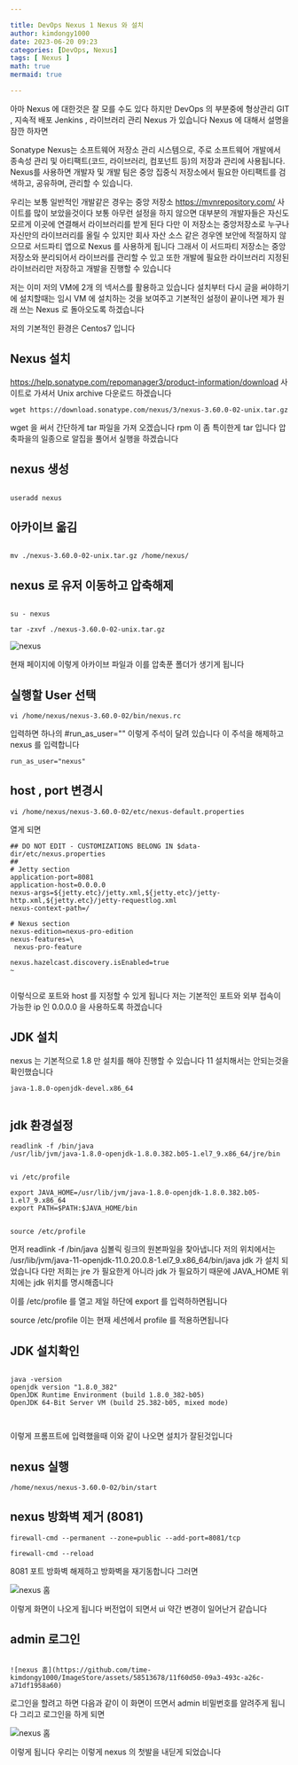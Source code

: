 ```yaml
---

title: DevOps Nexus 1 Nexus 와 설치
author: kimdongy1000
date: 2023-06-20 09:23
categories: [DevOps, Nexus]
tags: [ Nexus ]
math: true
mermaid: true

---
```


아마 Nexus 에 대한것은 잘 모를 수도 있다 하지만 DevOps 의 부분중에 형상관리 GIT , 지속적 배포 Jenkins , 라이브러리 관리 Nexus 가 있습니다 
Nexus 에 대해서 설명을 잠깐 하자면 

Sonatype Nexus는 소프트웨어 저장소 관리 시스템으로, 주로 소프트웨어 개발에서 종속성 관리 및 아티팩트(코드, 라이브러리, 컴포넌트 등)의 저장과 관리에 사용됩니다. Nexus를 사용하면 개발자 및 개발 팀은 중앙 집중식 저장소에서 필요한 아티팩트를 검색하고, 공유하며, 관리할 수 있습니다.

우리는 보통 일반적인 개발같은 경우는 중앙 저장소 https://mvnrepository.com/ 사이트를 많이 보았을것이다 보통 아무런 설정을 하지 않으면 대부분의 개발자들은 자신도 모르게 이곳에 연결해서 라이브러리를 받게 된다 다만 이 저장소는 중앙저장소로 누구나 자신만의 라이브러리를 올릴 수 있지만 회사 자산 소스 같은 경우엔 보안에 적절하지 않으므로 
서드파티 앱으로 Nexus 를 사용하게 됩니다 그래서 이 서드파티 저장소는 중앙저장소와 분리되어서 라이브러를 관리할 수 있고 또한 개발에 필요한 라이브러리 지정된 라이브러리만 
저장하고 개발을 진행할 수 있습니다 

저는 이미 저의 VM에 2개 의 넥서스를 활용하고 있습니다 설치부터 다시 글을 써야하기에 설치할때는 임시 VM 에 설치하는 것을 보여주고 기본적인 설정이 끝이나면 제가 원래 쓰는 
Nexus 로 돌아오도록 하겠습니다 

저의 기본적인 환경은 Centos7 입니다 

## Nexus 설치 

https://help.sonatype.com/repomanager3/product-information/download 사이트로 가셔서 Unix archive 다운로드 하겠습니다 

```
wget https://download.sonatype.com/nexus/3/nexus-3.60.0-02-unix.tar.gz

```
wget 을 써서 간단하게 tar 파일을 가져 오겠습니다 rpm 이 좀 특이한게 tar 입니다 압축파을의 일종으로 알집을 풀어서 실행을 하겠습니다 

## nexus 생성 

```

useradd nexus

```

## 아카이브 옮김

```

mv ./nexus-3.60.0-02-unix.tar.gz /home/nexus/

```

## nexus 로 유저 이동하고 압축해제

```

su - nexus 

tar -zxvf ./nexus-3.60.0-02-unix.tar.gz

```

![nexus](https://github.com/time-kimdongy1000/ImageStore/assets/58513678/24502cf7-0b55-492f-8027-76b60e2e0cf1) 

현재 페이지에 이렇게 아카이브 파일과 이를 압축푼 폴더가 생기게 됩니다 


## 실행할 User 선택

```
vi /home/nexus/nexus-3.60.0-02/bin/nexus.rc

```

입력하면 하나의 #run_as_user="" 이렇게 주석이 달려 있습니다 이 주석을 해제하고 nexus 를 입력합니다 

```
run_as_user="nexus"

```

## host , port 변경시 

```
vi /home/nexus/nexus-3.60.0-02/etc/nexus-default.properties

```

열게 되면 

```
## DO NOT EDIT - CUSTOMIZATIONS BELONG IN $data-dir/etc/nexus.properties
##
# Jetty section
application-port=8081
application-host=0.0.0.0
nexus-args=${jetty.etc}/jetty.xml,${jetty.etc}/jetty-http.xml,${jetty.etc}/jetty-requestlog.xml
nexus-context-path=/

# Nexus section
nexus-edition=nexus-pro-edition
nexus-features=\
 nexus-pro-feature

nexus.hazelcast.discovery.isEnabled=true
~


```

이렇식으로 포트와 host 를 지정할 수 있게 됩니다 저는 기본적인 포트와 외부 접속이 가능한 ip 인 0.0.0.0 을 사용하도록 하겠습니다 


## JDK 설치 
nexus 는 기본적으로 1.8 만 설치를 해야 진행할 수 있습니다 11 설치해서는 안되는것을 확인했습니다 

```
java-1.8.0-openjdk-devel.x86_64


```

## jdk 환경설정 

```
readlink -f /bin/java 
/usr/lib/jvm/java-1.8.0-openjdk-1.8.0.382.b05-1.el7_9.x86_64/jre/bin


vi /etc/profile 

export JAVA_HOME=/usr/lib/jvm/java-1.8.0-openjdk-1.8.0.382.b05-1.el7_9.x86_64
export PATH=$PATH:$JAVA_HOME/bin


source /etc/profile
```

먼저 readlink -f /bin/java 심볼릭 링크의 원본파일을 찾아냅니다 저의 위치에서는 /usr/lib/jvm/java-11-openjdk-11.0.20.0.8-1.el7_9.x86_64/bin/java jdk 가 설치 되었습니다 다만 저희는 jre 가 필요한게 아니라 jdk 가 필요하기 때문에 JAVA_HOME 위치에는 jdk 위치를 명시해줍니다 

이를 /etc/profile 를 열고 제일 하단에 export 를 입력하하면됩니다 

source /etc/profile 이는 현재 세션에서 profile 를 적용하면됩니다 

## JDK 설치확인

```

java -version
openjdk version "1.8.0_382"
OpenJDK Runtime Environment (build 1.8.0_382-b05)
OpenJDK 64-Bit Server VM (build 25.382-b05, mixed mode)



```

이렇게 프롬프트에 입력했을때 이와 같이 나오면 설치가 잘된것입니다 

## nexus 실행

```
/home/nexus/nexus-3.60.0-02/bin/start

```

## nexus 방화벽 제거 (8081)
```
firewall-cmd --permanent --zone=public --add-port=8081/tcp

firewall-cmd --reload

```

8081 포트 방화벽 해제하고 방화벽을 재기동합니다 그러면 

![nexus 홈](https://github.com/time-kimdongy1000/ImageStore/assets/58513678/2986e529-c7e4-405a-8847-1386f70e15a4)

이렇게 화면이 나오게 됩니다 버전업이 되면서 ui 약간 변경이 일어난거 같습니다 

## admin 로그인
```

![nexus 홈](https://github.com/time-kimdongy1000/ImageStore/assets/58513678/11f60d50-09a3-493c-a26c-a71df1958a60)

```

로그인을 할려고 하면 다음과 같이 이 화면이 뜨면서 admin 비밀번호를 알려주게 됩니다 그리고 로그인을 하게 되면 

![nexus 홈](https://github.com/time-kimdongy1000/ImageStore/assets/58513678/f9c33b12-8151-4b6b-9ff1-067a79f173b7)

이렇게 됩니다 우리는 이렇게 nexus 의 첫발을 내딛게 되었습니다 


